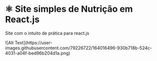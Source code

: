 <h1> ⚛️ Site simples de Nutrição em React.js </h1>
<p> Site com o intuito de prática para react.js </p>
![Alt Text](https://user-images.githubusercontent.com/79226722/164016496-930b718b-524c-4031-a04f-bed96b204d1a.png)
